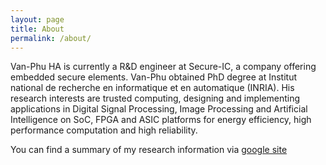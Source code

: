 ```yaml
---
layout: page
title: About
permalink: /about/
---
```


Van-Phu HA is currently a R&D engineer at Secure-IC, a company offering embedded secure elements. Van-Phu obtained PhD degree at Institut national de recherche en informatique et en automatique (INRIA). His research interests are trusted computing, designing and implementing applications in Digital Signal Processing, Image Processing and Artificial Intelligence on SoC, FPGA and ASIC platforms for energy efficiency, high performance computation and high reliability.

You can find a summary of my research information via [google site](https://sites.google.com/site/phuhavan)

